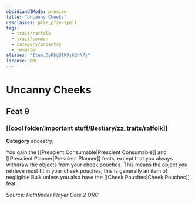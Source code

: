 ```yaml
---
obsidianUIMode: preview
title: "Uncanny Cheeks"
cssclasses: pf2e,pf2e-spell
tags:
  - trait/ratfolk
  - trait/common
  - category/ancestry
  - remaster
aliases: "Item.DyRbgDIK9j62hN7j"
license: ORC
---
```

# Uncanny Cheeks
## Feat 9
### [[cool folder/Important stuff/Bestiary/zz_traits/ratfolk]]

**Category** ancestry; 




You gain the [[Prescient Consumable|Prescient Consumable]] and [[Prescient Planner|Prescient Planner]] feats, except that you always withdraw the objects from your cheek pouches. This means the object you retrieve must fit in your cheek pouches; this is generally an item of negligible Bulk unless you also have the [[Cheek Pouches|Cheek Pouches]] feat.

*Source: Pathfinder Player Core 2*
*ORC*